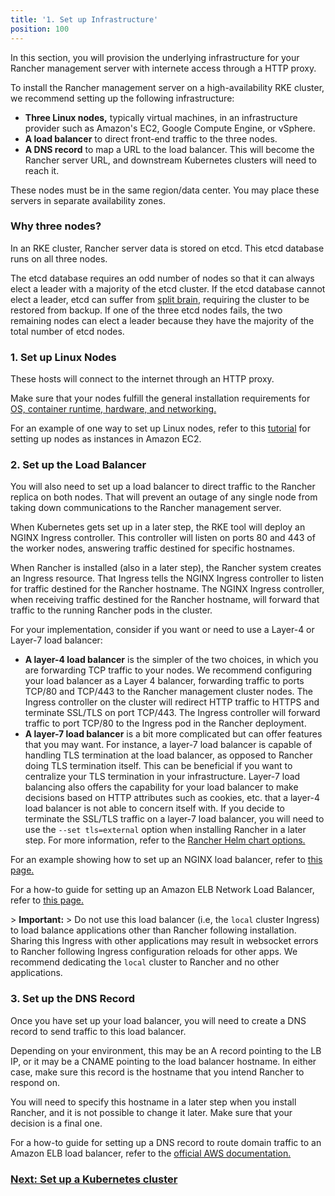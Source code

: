 ```yaml
---
title: '1. Set up Infrastructure'
position: 100
---
```


In this section, you will provision the underlying infrastructure for your Rancher management server with internete access through a HTTP proxy.

To install the Rancher management server on a high-availability RKE cluster, we recommend setting up the following infrastructure:

- **Three Linux nodes,** typically virtual machines, in an infrastructure provider such as Amazon's EC2, Google Compute Engine, or vSphere.
- **A load balancer** to direct front-end traffic to the three nodes.
- **A DNS record** to map a URL to the load balancer. This will become the Rancher server URL, and downstream Kubernetes clusters will need to reach it.

These nodes must be in the same region/data center. You may place these servers in separate availability zones.

### Why three nodes?

In an RKE cluster, Rancher server data is stored on etcd. This etcd database runs on all three nodes.

The etcd database requires an odd number of nodes so that it can always elect a leader with a majority of the etcd cluster. If the etcd database cannot elect a leader, etcd can suffer from [split brain](https://www.quora.com/What-is-split-brain-in-distributed-systems), requiring the cluster to be restored from backup. If one of the three etcd nodes fails, the two remaining nodes can elect a leader because they have the majority of the total number of etcd nodes.

### 1. Set up Linux Nodes

These hosts will connect to the internet through an HTTP proxy.

Make sure that your nodes fulfill the general installation requirements for [OS, container runtime, hardware, and networking.](https://rancher.com/docs/rancher/v2.6/en/installation/requirements/)

For an example of one way to set up Linux nodes, refer to this [tutorial](https://rancher.com/docs/rancher/v2.6/en/installation/resources/k8s-tutorials/infrastructure-tutorials/ec2-node/) for setting up nodes as instances in Amazon EC2.

### 2. Set up the Load Balancer

You will also need to set up a load balancer to direct traffic to the Rancher replica on both nodes. That will prevent an outage of any single node from taking down communications to the Rancher management server.

When Kubernetes gets set up in a later step, the RKE tool will deploy an NGINX Ingress controller. This controller will listen on ports 80 and 443 of the worker nodes, answering traffic destined for specific hostnames.

When Rancher is installed (also in a later step), the Rancher system creates an Ingress resource. That Ingress tells the NGINX Ingress controller to listen for traffic destined for the Rancher hostname. The NGINX Ingress controller, when receiving traffic destined for the Rancher hostname, will forward that traffic to the running Rancher pods in the cluster.

For your implementation, consider if you want or need to use a Layer-4 or Layer-7 load balancer:

- **A layer-4 load balancer** is the simpler of the two choices, in which you are forwarding TCP traffic to your nodes. We recommend configuring your load balancer as a Layer 4 balancer, forwarding traffic to ports TCP/80 and TCP/443 to the Rancher management cluster nodes. The Ingress controller on the cluster will redirect HTTP traffic to HTTPS and terminate SSL/TLS on port TCP/443. The Ingress controller will forward traffic to port TCP/80 to the Ingress pod in the Rancher deployment.
- **A layer-7 load balancer** is a bit more complicated but can offer features that you may want. For instance, a layer-7 load balancer is capable of handling TLS termination at the load balancer, as opposed to Rancher doing TLS termination itself. This can be beneficial if you want to centralize your TLS termination in your infrastructure. Layer-7 load balancing also offers the capability for your load balancer to make decisions based on HTTP attributes such as cookies, etc. that a layer-4 load balancer is not able to concern itself with. If you decide to terminate the SSL/TLS traffic on a layer-7 load balancer, you will need to use the `--set tls=external` option when installing Rancher in a later step. For more information, refer to the [Rancher Helm chart options.](https://rancher.com/docs/rancher/v2.6/en/installation/install-rancher-on-k8s/chart-options/#external-tls-termination)

For an example showing how to set up an NGINX load balancer, refer to [this page.](https://rancher.com/docs/rancher/v2.6/en/installation/resources/k8s-tutorials/infrastructure-tutorials/nginx/)

For a how-to guide for setting up an Amazon ELB Network Load Balancer, refer to [this page.](https://rancher.com/docs/rancher/v2.6/en/installation/resources/k8s-tutorials/infrastructure-tutorials/nlb/)

\> **Important:**
\> Do not use this load balancer (i.e, the `local` cluster Ingress) to load balance applications other than Rancher following installation. Sharing this Ingress with other applications may result in websocket errors to Rancher following Ingress configuration reloads for other apps. We recommend dedicating the `local` cluster to Rancher and no other applications.

### 3. Set up the DNS Record

Once you have set up your load balancer, you will need to create a DNS record to send traffic to this load balancer.

Depending on your environment, this may be an A record pointing to the LB IP, or it may be a CNAME pointing to the load balancer hostname. In either case, make sure this record is the hostname that you intend Rancher to respond on.

You will need to specify this hostname in a later step when you install Rancher, and it is not possible to change it later. Make sure that your decision is a final one.

For a how-to guide for setting up a DNS record to route domain traffic to an Amazon ELB load balancer, refer to the [official AWS documentation.](https://docs.aws.amazon.com/Route53/latest/DeveloperGuide/routing-to-elb-load-balancer)


### [Next: Set up a Kubernetes cluster](https://rancher.com/docs/rancher/v2.6/en/installation/other-installation-methods/behind-proxy/launch-kubernetes/)
